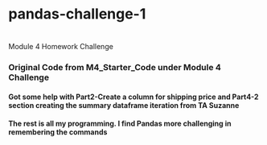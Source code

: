 # pandas-challenge-1
# 
Module 4 Homework Challenge
### Original Code from M4_Starter_Code under Module 4 Challenge
#### Got some help with Part2-Create a column for shipping price and Part4-2 section creating the summary dataframe iteration from TA Suzanne 
#### The rest is all my programming. I find Pandas more challenging in remembering the commands